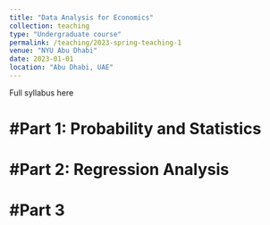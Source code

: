 ```yaml
---
title: "Data Analysis for Economics"
collection: teaching
type: "Undergraduate course"
permalink: /teaching/2023-spring-teaching-1
venue: "NYU Abu Dhabi"
date: 2023-01-01
location: "Abu Dhabi, UAE"
---
```


Full syllabus here

#Part 1: Probability and Statistics
======

#Part 2: Regression Analysis
======

#Part 3
======

